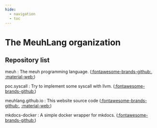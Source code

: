 ```yaml
---
hide:
  - navigation
  - toc
---
```


# The MeuhLang organization

## Repository list

meuh
:   The meuh programming language. ([:fontawesome-brands-github:][meuh-src], [:material-web:][meuh-site])

poc.syscall
:   Try to implement some syscall with llvm. ([:fontawesome-brands-github:][poc.syscall-src])

meuhlang.github.io
:   This website source code ([:fontawesome-brands-github:][meuhlang.github.io-src], [:material-web:][meuhlang.github.io-site])

mkdocs-docker
:   A simple docker wrapper for mkdocs. ([:fontawesome-brands-github:][mkdocs-docker-src])

[meuh-src]: https://github.com/meuhlang/meuh
[meuh-site]: https://meuhlang.github.io/meuh/index.html
[poc.syscall-src]: https://github.com/meuhlang/poc.syscall
[meuhlang.github.io-src]: https://github.com/meuhlang/meuhlang.github.io
[meuhlang.github.io-site]: https://meuhlang.github.io/index.html
[mkdocs-docker-src]: https://github.com/meuhlang/mkdocs-docker
